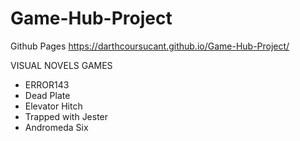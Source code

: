 # Game-Hub-Project

Github Pages
https://darthcoursucant.github.io/Game-Hub-Project/


VISUAL NOVELS GAMES
- ERROR143
- Dead Plate
- Elevator Hitch
- Trapped with Jester
- Andromeda Six